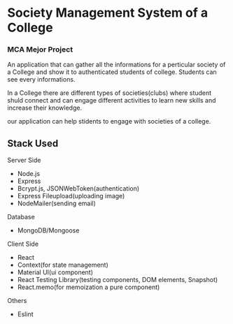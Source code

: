 # Society Management System of a College

### MCA Mejor Project

An application that can gather all the informations for a perticular society of a College and show it to authenticated students of college. Students can see every informations.

In a College there are different types of societies(clubs) where student shuld connect and can engage different activities to learn new skills and increase their knowledge.

our application can help stidents to engage with societies of a college.

## Stack Used

Server Side

- Node.js
- Express
- Bcrypt.js, JSONWebToken(authentication)
- Express Fileupload(uploading image)
- NodeMailer(sending email)

Database

- MongoDB/Mongoose
<!-- - Redis -->

Client Side

- React
- Context(for state management)
- Material UI(ui component)
- React Testing Library(testing components, DOM elements, Snapshot)
- React.memo(for memoization a pure component)

Others

- Eslint
<!-- - Prettier -->

<!-- <img src="./assets/images/page-1.png" width="100%" height="50%"></img>
<img src="./assets/images/page-2.png" width="100%" height="50%"></img>
<img src="./assets/images/page-3.png" width="100%" height="50%"></img>
<img src="./assets/images/page-4.png" width="100%" height="50%"></img>
<img src="./assets/images/page-5.png" width="100%" height="50%"></img>
<img src="./assets/images/page-6.png" width="100%" height="50%"></img>  -->
